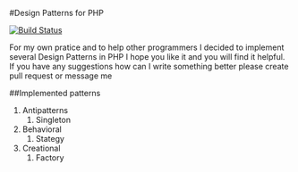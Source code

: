 #Design Patterns for PHP

[![Build Status](https://travis-ci.org/rpodwika/designpatterns.svg)](https://travis-ci.org/rpodwika/designpatterns)

For my own pratice and to help other programmers I decided to implement several Design Patterns in PHP I hope 
you like it and you will find it helpful. If you have any suggestions how can I write something better please create
pull request or message me

##Implemented patterns

1. Antipatterns
    1. Singleton
2. Behavioral
    1. Stategy
3. Creational
    1. Factory